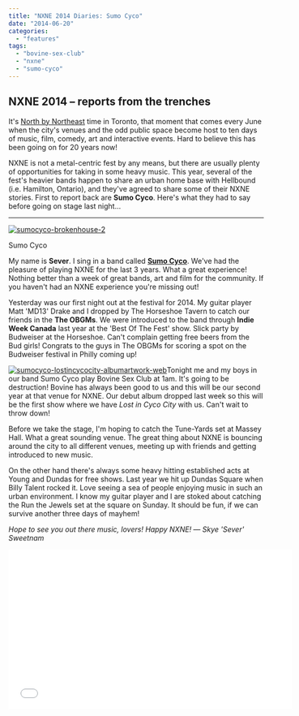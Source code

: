 ```yaml
---
title: "NXNE 2014 Diaries: Sumo Cyco"
date: "2014-06-20"
categories: 
  - "features"
tags: 
  - "bovine-sex-club"
  - "nxne"
  - "sumo-cyco"
---
```


## NXNE 2014 – reports from the trenches

It's [North by Northeast](http://nxne.com/) time in Toronto, that moment that comes every June when the city's venues and the odd public space become host to ten days of music, film, comedy, art and interactive events. Hard to believe this has been going on for 20 years now!

NXNE is not a metal-centric fest by any means, but there are usually plenty of opportunities for taking in some heavy music. This year, several of the fest's heavier bands happen to share an urban home base with Hellbound (i.e. Hamilton, Ontario), and they've agreed to share some of their NXNE stories. First to report back are **Sumo Cyco**. Here's what they had to say before going on stage last night...

* * *

[![sumocyco-brokenhouse-2](https://hellbound.ca/wp-content/uploads/2014/06/sumocyco-brokenhouse-2-300x225.jpg)](https://hellbound.ca/wp-content/uploads/2014/06/sumocyco-brokenhouse-2.jpg)

Sumo Cyco

My name is **Sever**. I sing in a band called [**Sumo Cyco**](http://www.sumocyco.com/). We've had the pleasure of playing NXNE for the last 3 years. What a great experience! Nothing better than a week of great bands, art and film for the community. If you haven't had an NXNE experience you're missing out!

Yesterday was our first night out at the festival for 2014. My guitar player Matt 'MD13' Drake and I dropped by The Horseshoe Tavern to catch our friends in the **The OBGMs**. We were introduced to the band through **Indie Week Canada** last year at the 'Best Of The Fest' show. Slick party by Budweiser at the Horseshoe. Can't complain getting free beers from the Bud girls! Congrats to the guys in The OBGMs for scoring a spot on the Budweiser festival in Philly coming up!

[![sumocyco-lostincycocity-albumartwork-web](https://hellbound.ca/wp-content/uploads/2014/06/sumocyco-lostincycocity-albumartwork-web-300x300.jpg)](https://hellbound.ca/wp-content/uploads/2014/06/sumocyco-lostincycocity-albumartwork-web.jpg)Tonight me and my boys in our band Sumo Cyco play Bovine Sex Club at 1am. It's going to be destruction! Bovine has always been good to us and this will be our second year at that venue for NXNE. Our debut album dropped last week so this will be the first show where we have _Lost in Cyco City_ with us. Can't wait to throw down!

Before we take the stage, I'm hoping to catch the Tune-Yards set at Massey Hall. What a great sounding venue. The great thing about NXNE is bouncing around the city to all different venues, meeting up with friends and getting introduced to new music.

On the other hand there's always some heavy hitting established acts at Young and Dundas for free shows. Last year we hit up Dundas Square when Billy Talent rocked it. Love seeing a sea of people enjoying music in such an urban environment. I know my guitar player and I are stoked about catching the Run the Jewels set at the square on Sunday. It should be fun, if we can survive another three days of mayhem!

_Hope to see you out there music, lovers!_ _Happy NXNE!_ _— Skye 'Sever' Sweetnam_

<iframe src="//www.youtube.com/embed/6x9kwlM48Pc" width="560" height="315" frameborder="0" allowfullscreen="allowfullscreen"></iframe>
